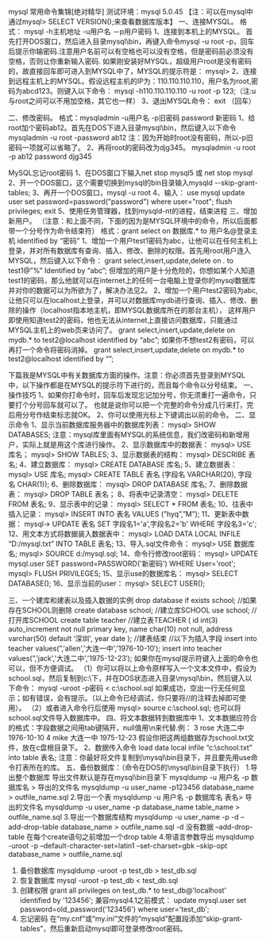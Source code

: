 mysql 常用命令集锦[绝对精华]
测试环境：mysql 5.0.45 【注：可以在mysql中通过mysql> SELECT VERSION();来查看数据库版本】
一、连接MYSQL。
格式： mysql -h主机地址 -u用户名 －p用户密码
1、连接到本机上的MYSQL。
首先打开DOS窗口，然后进入目录mysql\bin，再键入命令mysql -u root -p，回车后提示你输密码.注意用户名前可以有空格也可以没有空格，但是密码前必须没有空格，否则让你重新输入密码.
如果刚安装好MYSQL，超级用户root是没有密码的，故直接回车即可进入到MYSQL中了，MYSQL的提示符是： mysql>
2、连接到远程主机上的MYSQL。假设远程主机的IP为：110.110.110.110，用户名为root,密码为abcd123。则键入以下命令：
mysql -h110.110.110.110 -u root -p 123;（注:u与root之间可以不用加空格，其它也一样）
3、退出MYSQL命令： exit （回车）

二、修改密码。
格式：mysqladmin -u用户名 -p旧密码 password 新密码
1、给root加个密码ab12。首先在DOS下进入目录mysql\bin，然后键入以下命令
mysqladmin -u root -password ab12
注：因为开始时root没有密码，所以-p旧密码一项就可以省略了。
2、再将root的密码改为djg345。
mysqladmin -u root -p ab12 password djg345

MySQL忘记root密码
1、在DOS窗口下输入net stop mysql5 或 net stop mysql
2、开一个DOS窗口，这个需要切换到mysql的bin目录输入mysqld --skip-grant-tables;
3、再开一个DOS窗口，mysql -u root
4、输入：
use mysql
update user set password=password("password") where user="root";
flush privileges;
exit
5、使用任务管理器，找到mysqld-nt的进程，结束进程 
三、增加新用户。
（注意：和上面不同，下面的因为是MYSQL环境中的命令，所以后面都带一个分号作为命令结束符）
格式：grant select on 数据库.* to 用户名@登录主机 identified by “密码”
1、增加一个用户test1密码为abc，让他可以在任何主机上登录，并对所有数据库有查询、插入、修改、删除的权限。首先用root用户连入MYSQL，然后键入以下命令：
grant select,insert,update,delete on *.* to test1@”%” Identified by “abc”;
但增加的用户是十分危险的，你想如某个人知道test1的密码，那么他就可以在internet上的任何一台电脑上登录你的mysql数据库并对你的数据可以为所欲为了，解决办法见2。
2、增加一个用户test2密码为abc,让他只可以在localhost上登录，并可以对数据库mydb进行查询、插入、修改、删除的操作（localhost指本地主机，即MYSQL数据库所在的那台主机），
这样用户即使用知道test2的密码，他也无法从internet上直接访问数据库，只能通过MYSQL主机上的web页来访问了。
grant select,insert,update,delete on mydb.* to test2@localhost identified by “abc”;
如果你不想test2有密码，可以再打一个命令将密码消掉。
grant select,insert,update,delete on mydb.* to test2@localhost identified by “”;

下篇我是MYSQL中有关数据库方面的操作。注意：你必须首先登录到MYSQL中，以下操作都是在MYSQL的提示符下进行的，而且每个命令以分号结束。
一、操作技巧
1、如果你打命令时，回车后发现忘记加分号，你无须重打一遍命令，只要打个分号回车就可以了。
也就是说你可以把一个完整的命令分成几行来打，完后用分号作结束标志就OK。
2、你可以使用光标上下键调出以前的命令。
二、显示命令
1、显示当前数据库服务器中的数据库列表：
mysql> SHOW DATABASES;
注意：mysql库里面有MYSQL的系统信息，我们改密码和新增用户，实际上就是用这个库进行操作。
2、显示数据库中的数据表：
mysql> USE 库名；
mysql> SHOW TABLES;
3、显示数据表的结构：
mysql> DESCRIBE 表名;
4、建立数据库：
mysql> CREATE DATABASE 库名;
5、建立数据表：
mysql> USE 库名;
mysql> CREATE TABLE 表名 (字段名 VARCHAR(20), 字段名 CHAR(1));
6、删除数据库：
mysql> DROP DATABASE 库名;
7、删除数据表：
mysql> DROP TABLE 表名；
8、将表中记录清空：
mysql> DELETE FROM 表名;
9、显示表中的记录：
mysql> SELECT * FROM 表名;
10、往表中插入记录：
mysql> INSERT INTO 表名 VALUES (”hyq”,”M”);
11、更新表中数据：
mysql-> UPDATE 表名 SET 字段名1='a',字段名2='b' WHERE 字段名3='c';
12、用文本方式将数据装入数据表中：
mysql> LOAD DATA LOCAL INFILE “D:/mysql.txt” INTO TABLE 表名;
13、导入.sql文件命令：
mysql> USE 数据库名;
mysql> SOURCE d:/mysql.sql;
14、命令行修改root密码：
mysql> UPDATE mysql.user SET password=PASSWORD('新密码') WHERE User='root';
mysql> FLUSH PRIVILEGES;
15、显示use的数据库名：
mysql> SELECT DATABASE();
16、显示当前的user：
mysql> SELECT USER();

三、一个建库和建表以及插入数据的实例
drop database if exists school; //如果存在SCHOOL则删除
create database school; //建立库SCHOOL
use school; //打开库SCHOOL
create table teacher //建立表TEACHER
(
id int(3) auto_increment not null primary key,
name char(10) not null,
address varchar(50) default ‘深圳',
year date
); //建表结束
//以下为插入字段
insert into teacher values(”,'allen','大连一中','1976-10-10′);
insert into teacher values(”,'jack','大连二中','1975-12-23′);
如果你在mysql提示符键入上面的命令也可以，但不方便调试。
（1）你可以将以上命令原样写入一个文本文件中，假设为school.sql，然后复制到c:\\下，并在DOS状态进入目录\\mysql\\bin，然后键入以下命令：
mysql -uroot -p密码 < c:\\school.sql
如果成功，空出一行无任何显示；如有错误，会有提示。（以上命令已经调试，你只要将//的注释去掉即可使用）。
（2）或者进入命令行后使用 mysql> source c:\\school.sql; 也可以将school.sql文件导入数据库中。
四、将文本数据转到数据库中
1、文本数据应符合的格式：字段数据之间用tab键隔开，null值用\\n来代替.例：
3 rose 大连二中 1976-10-10
4 mike 大连一中 1975-12-23
假设你把这两组数据存为school.txt文件，放在c盘根目录下。
2、数据传入命令 load data local infile “c:\\school.txt” into table 表名;
注意：你最好将文件复制到\\mysql\\bin目录下，并且要先用use命令打表所在的库。
五、备份数据库：（命令在DOS的\\mysql\\bin目录下执行）
1.导出整个数据库
导出文件默认是存在mysql\bin目录下
mysqldump -u 用户名 -p 数据库名 > 导出的文件名
mysqldump -u user_name -p123456 database_name > outfile_name.sql
2.导出一个表
mysqldump -u 用户名 -p 数据库名 表名> 导出的文件名
mysqldump -u user_name -p database_name table_name > outfile_name.sql
3.导出一个数据库结构
mysqldump -u user_name -p -d –add-drop-table database_name > outfile_name.sql
-d 没有数据 –add-drop-table 在每个create语句之前增加一个drop table
4.带语言参数导出
mysqldump -uroot -p –default-character-set=latin1 –set-charset=gbk –skip-opt database_name > outfile_name.sql
1. 备份数据库
mysqldump -uroot -p test_db > test_db.sql
2. 恢复数据库
mysql -uroot -p test_db < test_db.sql
3. 创建权限
grant all privileges on test_db.* to test_db@'localhost' identified by '123456';
兼容mysql4.1之前模式：
update mysql.user set password=old_password('123456') where user='test_db';
4. 忘记密码
在“my.cnf”或“my.ini”文件的“mysqld”配置段添加“skip-grant-tables”，然后重新启动mysql即可登录修改root密码。